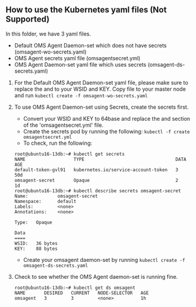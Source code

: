 ## How to use the Kubernetes yaml files (Not Supported)

In this folder, we have 3 yaml files. 
- Default OMS Agent Daemon-set which does not have secrets (omsagent-wo-secrets.yaml)
- OMS Agent secrets yaml file (omsagentsecret.yml) 
- OMS Agent Daemon-set yaml file which uses secrets (omsagent-ds-secrets.yaml)

1. For the Default OMS Agent Daemon-set yaml file, please make sure to replace the <WSID> and <KEY> to your WSID and KEY. 
Copy file to your master node and run ``` kubectl create -f omsagent-wo-secrets.yaml ```

2. To use OMS Agent Daemon-set using Secrets, create the secrets first. 

   - Convert your WSID and KEY to 64base and replace the <WSID> and <KEY> section of the 'omsagentsecret.yml' file. 
   - Create the secrets pod by running the following: 
   	``` kubectl -f create omsagentsecret.yml ```
   - To check, run the following: 

   ``` 
   root@ubuntu16-13db:~# kubectl get secrets
   NAME                  TYPE                                  DATA      AGE
   default-token-gvl91   kubernetes.io/service-account-token   3         50d
   omsagent-secret       Opaque                                2         1d
   root@ubuntu16-13db:~# kubectl describe secrets omsagent-secret
   Name:           omsagent-secret
   Namespace:      default
   Labels:         <none>
   Annotations:    <none>

   Type:   Opaque

   Data
   ====
   WSID:   36 bytes
   KEY:    88 bytes 
   ```
   - Create your omsagent daemon-set by running ``` kubectl create -f omsagent-ds-secrets.yaml ```

3. Check to see whether the OMS Agent daemon-set is running fine. 
   ``` 
   root@ubuntu16-13db:~# kubectl get ds omsagent
   NAME       DESIRED   CURRENT   NODE-SELECTOR   AGE
   omsagent   3         3         <none>          1h
   ```
